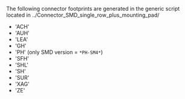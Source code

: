 The following connector footprints are generated in the generic script located in ../Connector_SMD_single_row_plus_mounting_pad/

- 'ACH'
- 'AUH'
- 'LEA'
- 'GH'
- 'PH' (only SMD version = `*PH-SM4*`)
- 'SFH'
- 'SHL'
- 'SH'
- 'SUR'
- 'XAG'
- 'ZE'
